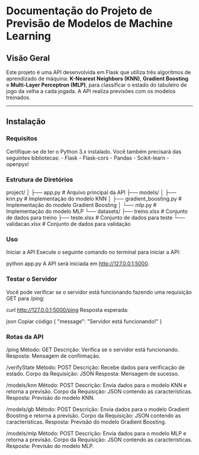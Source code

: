 # Documentação do Projeto de Previsão de Modelos de Machine Learning

## Visão Geral
Este projeto é uma API desenvolvida em Flask que utiliza três algoritmos de aprendizado de máquina: **K-Nearest Neighbors (KNN)**, **Gradient Boosting** e **Multi-Layer Perceptron (MLP)**, para classificar o estado do tabuleiro de jogo da velha a cada jogada. A API realiza previsões com os modelos treinados.

---

## Instalação

### Requisitos
Certifique-se de ter o Python 3.x instalado. Você também precisará das seguintes bibliotecas:
    - Flask 
    - Flask-cors 
    - Pandas 
    - Scikit-learn 
    - openpyxl

### Estrutura de Diretórios
project/
│
├── app.py                  # Arquivo principal da API
├── models/
│   ├── knn.py              # Implementação do modelo KNN
│   ├── gradient_boosting.py # Implementação do modelo Gradient Boosting
│   └── mlp.py              # Implementação do modelo MLP
└── datasets/
    ├── treino.xlsx         # Conjunto de dados para treino
    ├── teste.xlsx          # Conjunto de dados para teste
    └── validacao.xlsx      # Conjunto de dados para validação

### Uso
Iniciar a API
Execute o seguinte comando no terminal para iniciar a API:

python app.py
A API será iniciada em http://127.0.0.1:5000.

### Testar o Servidor
Você pode verificar se o servidor está funcionando fazendo uma requisição GET para /ping:

curl http://127.0.0.1:5000/ping
Resposta esperada:

json
Copiar código
{
  "message": "Servidor está funcionando!"
}

### Rotas da API
/ping
    Método: GET
    Descrição: Verifica se o servidor está funcionando.
    Resposta: Mensagem de confirmação.

/verifyState
    Método: POST
    Descrição: Recebe dados para verificação de estado.
    Corpo da Requisição: JSON
    Resposta: Mensagem de sucesso.

/models/knn
    Método: POST
    Descrição: Envia dados para o modelo KNN e retorna a previsão.
    Corpo da Requisição: JSON contendo as características.
    Resposta: Previsão do modelo KNN.

/models/gb
    Método: POST
    Descrição: Envia dados para o modelo Gradient Boosting e retorna a previsão.
    Corpo da Requisição: JSON contendo as características.
    Resposta: Previsão do modelo Gradient Boosting.

/models/mlp
    Método: POST
    Descrição: Envia dados para o modelo MLP e retorna a previsão.
    Corpo da Requisição: JSON contendo as características.
    Resposta: Previsão do modelo MLP.

